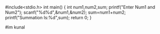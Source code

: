 #include<stdio.h>
int main()
{
  int num1,num2,sum;
  printf("Enter Num1 and Num2");
  scanf("%d%d",&num1,&num2);
  sum=num1+num2;
  printf("Summation Is:%d",sum);
  return 0;
}

#im kunal
